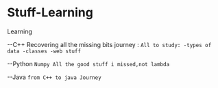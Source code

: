 # Stuff-Learning
Learning 


--C++ Recovering all the missing bits journey : 
      ```
      All to study:
        -types of data
        -classes
        -web stuff
      ```
      
      
--Python 
      ```
      Numpy
      All the good stuff i missed,not lambda
      ```
      
      
      
--Java
    ``` from C++ to java Journey 
            ```

